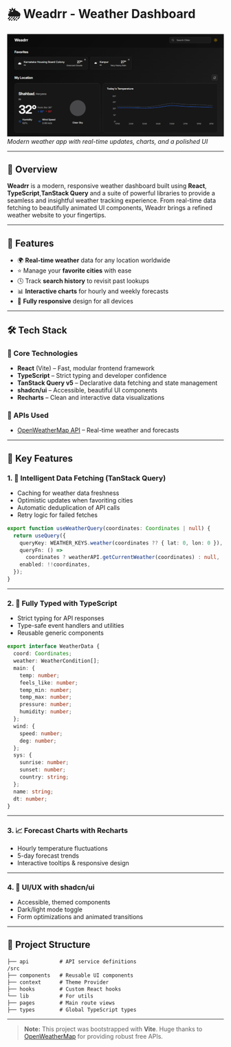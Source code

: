 # 🌦️ Weadrr - Weather Dashboard

![Screenshot](./public/Screenshot%20(102).png)  
*Modern weather app with real-time updates, charts, and a polished UI*

---

## 📖 Overview

**Weadrr** is a modern, responsive weather dashboard built using **React**, **TypeScript**,**TanStack Query** and a suite of powerful libraries to provide a seamless and insightful weather tracking experience. From real-time data fetching to beautifully animated UI components, Weadrr brings a refined weather website to your fingertips.

---

## 🚀 Features

- 🌍 **Real-time weather** data for any location worldwide  
- ⭐ Manage your **favorite cities** with ease  
- 🕓 Track **search history** to revisit past lookups  
- 📊 **Interactive charts** for hourly and weekly forecasts  
- 📱 **Fully responsive** design for all devices  

---

## 🛠 Tech Stack

### 🧩 Core Technologies
- **React** (Vite) – Fast, modular frontend framework  
- **TypeScript** – Strict typing and developer confidence  
- **TanStack Query v5** – Declarative data fetching and state management  
- **shadcn/ui** – Accessible, beautiful UI components  
- **Recharts** – Clean and interactive data visualizations  

### 🔗 APIs Used
- [OpenWeatherMap API](https://openweathermap.org/api) – Real-time weather and forecasts  


---

## 🔑 Key Features

### 1. 📡 Intelligent Data Fetching (TanStack Query)

- Caching for weather data freshness  
- Optimistic updates when favoriting cities  
- Automatic deduplication of API calls  
- Retry logic for failed fetches  

```ts
export function useWeatherQuery(coordinates: Coordinates | null) {
  return useQuery({
    queryKey: WEATHER_KEYS.weather(coordinates ?? { lat: 0, lon: 0 }),
    queryFn: () =>
      coordinates ? weatherAPI.getCurrentWeather(coordinates) : null,
    enabled: !!coordinates,
  });
}
```

---

### 2. 🧠 Fully Typed with TypeScript

- Strict typing for API responses  
- Type-safe event handlers and utilities  
- Reusable generic components  

```ts
export interface WeatherData {
  coord: Coordinates;
  weather: WeatherCondition[];
  main: {
    temp: number;
    feels_like: number;
    temp_min: number;
    temp_max: number;
    pressure: number;
    humidity: number;
  };
  wind: {
    speed: number;
    deg: number;
  };
  sys: {
    sunrise: number;
    sunset: number;
    country: string;
  };
  name: string;
  dt: number;
}
```

---

### 3. 📈 Forecast Charts with Recharts

- Hourly temperature fluctuations  
- 5-day forecast trends  
- Interactive tooltips & responsive design  

---

### 4. 🎨 UI/UX with shadcn/ui

- Accessible, themed components  
- Dark/light mode toggle  
- Form optimizations and animated transitions  

---

## 📁 Project Structure

```
├── api          # API service definitions
/src
├── components   # Reusable UI components
├── context      # Theme Provider
├── hooks        # Custom React hooks
└── lib          # For utils
├── pages        # Main route views
├── types        # Global TypeScript types
```
---

> **Note:** This project was bootstrapped with **Vite**. Huge thanks to [OpenWeatherMap](https://openweathermap.org/) for providing robust free APIs.
